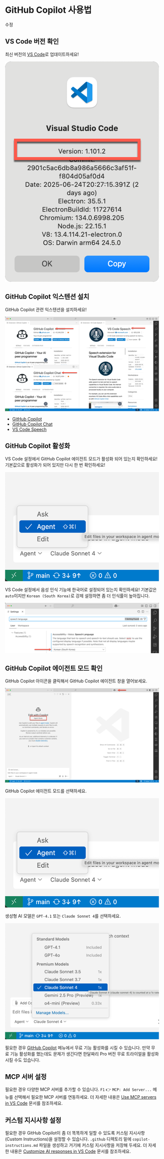 # GitHub Copilot 사용법

수정

## VS Code 버전 확인

최신 버전의 [VS Code](https://code.visualstudio.com/download)로 업데이트하세요!

![VS Code 버전 확인](./images/vscode-version.png)

## GitHub Copilot 익스텐션 설치

GitHub Copilot 관련 익스텐션을 설치하세요!

![VS Code 익스텐션](./images/vscode-extensions.png)

- [GitHub Copilot](https://marketplace.visualstudio.com/items?itemName=GitHub.copilot)
- [GitHub Copilot Chat](https://marketplace.visualstudio.com/items?itemName=GitHub.copilot-chat)
- [VS Code Speech](https://marketplace.visualstudio.com/items?itemName=ms-vscode.vscode-speech)

## GitHub Copilot 활성화

VS Code 설정에서 GitHub Copilot 에이전트 모드가 활성화 되어 있는지 확인하세요! 기본값으로 활성화가 되어 있지만 다시 한 번 확인하세요!

![GHCP 에이전트 모드 활성화](./images/vscode-ghcp-agent.png)

VS Code 설정에서 음성 인식 기능에 한국어로 설정되어 있는지 확인하세요! 기본값은 `auto`이지만 `Korean (South Korea)`로 강제 설정하면 좀 더 인식률이 높아집니다.

![VS Code 음성 인식 언어 설정](./images/vscode-settings-voice.png)

## GitHub Copilot 에이전트 모드 확인

GitHub Copilot 아이콘을 클릭해서 GitHub Copilot 에이전트 창을 열어보세요.

![GHCP 창](./images/vscode-ghcp.png)

GitHub Copilot 에이전트 모드를 선택하세요.

![GHCP 에이전트 모드 선택](./images/vscode-ghcp-agent.png)

생성형 AI 모델은 `GPT-4.1` 또는 `Claude Sonnet 4`를 선택하세요.

![GHCP 에이전트 모델 선택](./images/vscode-ghcp-model.png)

필요한 경우 [GitHub Copilot](https://github.com/settings/copilot/features) 메뉴에서 무료 기능 활성화를 시킬 수 있습니다. 만약 무료 기능 활성화를 했는데도 문제가 생긴다면 한달짜리 Pro 버전 무료 트라이얼을 활성화 시킬 수도 있습니다.

## MCP 서버 설정

필요한 경우 다양한 MCP 서버를 추가할 수 있습니다. `F1` 👉 `MCP: Add Server...` 메뉴를 선택해서 필요한 MCP 서버를 연동하세요. 더 자세한 내용은 [Use MCP servers in VS Code](https://code.visualstudio.com/docs/copilot/chat/mcp-servers) 문서를 참조하세요.

## 커스텀 지시사항 설정

필요한 경우 GitHub Copilot이 좀 더 똑똑하게 일할 수 있도록 커스텀 지시사항(Custom Instructions)을 설정할 수 있습니다. `.github` 디렉토리 밑에 `copilot-instructions.md` 파일을 생성하고 거기에 커스텀 지시사항을 저장해 두세요. 더 자세한 내용은 [Customize AI responses in VS Code](https://code.visualstudio.com/docs/copilot/copilot-customization) 문서를 참조하세요.
